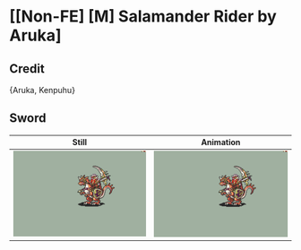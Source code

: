 # [\[Non-FE\] \[M\] Salamander Rider by Aruka]

## Credit

{Aruka, Kenpuhu}

## Sword

| Still | Animation |
| :---: | :-------: |
| ![Sword still](./Sword_000.png) | ![Sword animation](./Sword.gif) |
